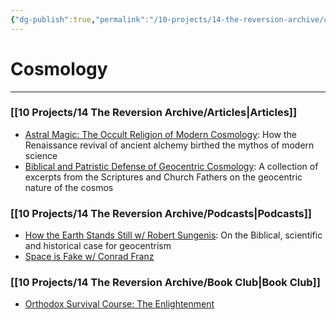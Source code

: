 ```yaml
---
{"dg-publish":true,"permalink":"/10-projects/14-the-reversion-archive/cosmology/","hide":true}
---
```



# Cosmology
---
### [[10 Projects/14 The Reversion Archive/Articles\|Articles]]
- [Astral Magic: The Occult Religion of Modern Cosmology](https://thereversion.co/p/astral-magic-the-occult-religion): How the Renaissance revival of ancient alchemy birthed the mythos of modern science
- [Biblical and Patristic Defense of Geocentric Cosmology](https://thereversion.co/p/biblical-and-patristic-defense-of): A collection of excerpts from the Scriptures and Church Fathers on the geocentric nature of the cosmos
### [[10 Projects/14 The Reversion Archive/Podcasts\|Podcasts]]
- [How the Earth Stands Still w/ Robert Sungenis](https://thereversion.co/p/how-the-earth-stands-still-w-robert): On the Biblical, scientific and historical case for geocentrism
- [Space is Fake w/ Conrad Franz](https://thereversion.co/p/ep-1-space-is-fake)
### [[10 Projects/14 The Reversion Archive/Book Club\|Book Club]]
- [Orthodox Survival Course: The Enlightenment](https://thereversion.co/p/orthodox-survival-course-the-enlightenment)